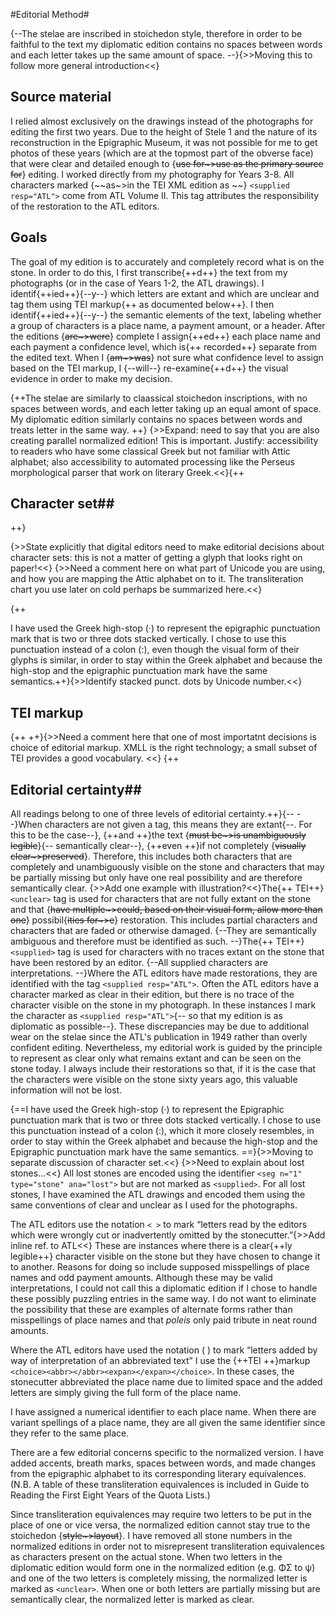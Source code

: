 #Editorial Method#

{--The stelae are inscribed in stoichedon style, therefore in order to be faithful to the text my diplomatic edition contains no spaces between words and each letter takes up the same amount of space. 
--}{>>Moving this to follow more general introduction<<}

## Source material ##


I relied almost exclusively on the drawings instead of the photographs for editing the first two years. Due to the height of Stele 1 and the nature of its reconstruction in the Epigraphic Museum, it was not possible for me to get photos of these years (which are at the topmost part of the obverse face) that were clear and detailed enough to {~~use for~>use as the primary source for~~} editing. I worked directly from my photography for Years 3-8.  All characters marked {~~as~>in the TEI XML edition as ~~} `<supplied resp="ATL">` come from ATL Volume II. This tag attributes the responsibility of the restoration to the ATL editors. 

## Goals ##


The goal of my edition is to accurately and completely record what is on the stone. In order to do this, I first transcribe{++d++} the text from my photographs (or in the case of Years 1-2, the ATL drawings). I identif{++ied++}{--y--} which letters are extant and which are unclear and tag them using TEI markup{++ as documented below++}. I then identif{++ied++}{--y--} the semantic elements of the text, labeling whether a group of characters is a place name, a payment amount, or a header. After the editions {~~are~>were~~} complete I assign{++ed++} each place name and each payment a confidence level, which is{++ recorded++} separate from the edited text. When I {~~am~>was~~} not sure what confidence level to assign based on the TEI markup, I {--will--} re-examine{++d++} the visual evidence in order to make my decision. 

{++The stelae are similarly to claassical stoichedon inscriptions, with no spaces between words, and each letter taking up an equal amont of space.  My diplomatic edition similarly contains no spaces between words and treats letter in the same way. 
++}
{>>Expand:  need to say that you are also creating parallel normalized edition!  This is important.  Justify:  accessibility to readers who have some classical Greek but not familiar with Attic alphabet;  also accessibility to automated processing like the Perseus morphological parser that work on literary Greek.<<}{++

## Character set##
++}

{>>State explicitly that digital editors need to make editorial decisions about character sets:  this is not a matter of
getting a glyph that looks right on paper!<<}
{>>Need a comment here on what part of Unicode you are using, and how you are mapping the Attic alphabet on to it.
The transliteration chart you use later on cold perhaps be summarized here.<<}


{++

I have used the Greek high-stop (·) to represent the epigraphic punctuation mark that is two or three dots stacked vertically. I chose to use this punctuation instead of a colon (:), even though the visual form of their glyphs is similar, in order to stay within the Greek alphabet and because the high-stop and the epigraphic punctuation mark have the same semantics.++}{>>Identify stacked punct. dots by Unicode number.<<}
## TEI markup ##
{++
++}{>>Need a comment here that one of most importatnt decisions is choice of editorial markup.  XMLL is the right technology; a small subset of TEI provides a good vocabulary. <<}
{++
## Editorial certainty## 

All readings belong to one of three levels of editorial certainty.++}{--
--}When characters are not given a tag, this means they are extant{--. For this to be the case--}, {++and ++}the text {~~must be~>is unambiguously legible~~}{-- semantically clear--}, {++even ++}if not completely {~~visually clear~>preserved~~}. Therefore, this includes both characters that are completely and unambiguously visible on the stone and characters that may be partially missing but only have one real possibility and are therefore semantically clear. {>>Add one example with illustration?<<}The{++ TEI++} `<unclear>` tag is used for characters that are not fully extant on the stone and that {~~have multiple~>could, based on their visual form, allow more than one~~} possibil{~~ities for~>e~~} restoration. This includes partial characters and characters that are faded or otherwise damaged. {--They are semantically ambiguous and therefore must be identified as such. --}The{++ TEI++} `<supplied>` tag is used for characters with no traces extant on the stone that have been restored by an editor. {--All supplied characters are interpretations. --}Where the ATL editors have made restorations, they are identified with the tag `<supplied resp="ATL">`. Often the ATL editors have a character marked as clear in their edition, but there is no trace of the character visible on the stone in my photograph. In these instances I mark the character as `<supplied resp="ATL">`{-- so that my edition is as diplomatic as possible--}. These discrepancies may be due to additional wear on the stelae since the ATL's publication in 1949 rather than overly confident editing. Nevertheless, my editorial work is guided by the principle to represent as clear only what remains extant and can be seen on the stone today. I always include their restorations so that,  if it is the case that the characters were visible on the stone sixty years ago, this valuable information will not be lost. 

{==I have used the Greek high-stop (·) to represent the Epigraphic punctuation mark that is two or three dots stacked vertically. I chose to use this punctuation instead of a colon (:), which it more closely resembles, in order to stay within the Greek alphabet and because the high-stop and the Epigraphic punctuation mark have the same semantics. ==}{>>Moving to separate discussion of character set.<<}
{>>Need to explain about lost stones...<<}
All lost stones are encoded using the identifier `<seg n="1" type="stone" ana="lost">` but are not marked as `<supplied>`. For all lost stones, I have examined the ATL drawings and encoded them using the same conventions of clear and unclear as I used for the photographs. 
	
The ATL editors use the notation `< >` to mark “letters read by the editors which were wrongly cut or inadvertently omitted by the stonecutter.”{>>Add inline ref. to ATL<<} These are instances where there is a clear{++ly legible++} character visible on the stone but they have chosen to change it to another. Reasons for doing so include supposed misspellings of place names and odd payment amounts. Although these may be valid interpretations, I could not call this a diplomatic edition if I chose to handle these possibly puzzling entries in the same way. I do not want to eliminate the possibility that these are examples of alternate forms rather than misspellings of place names and that *poleis* only paid tribute in neat round amounts. 

Where the ATL editors have used the notation ( ) to mark “letters added by way of interpretation of an abbreviated text” I use the {++TEI ++}markup `<choice><abbr></abbr><expan></expan></choice>`. In these cases, the stonecutter abbreviated the place name due to limited space and the added letters are simply giving the full form of the place name. 

I have assigned a numerical identifier to each place name. When there are variant spellings of a place name, they are all given the same identifier since they refer to the same place. 

There are a few editorial concerns specific to the normalized version. I have added accents, breath marks, spaces between words, and made changes from the epigraphic alphabet to its corresponding literary equivalences. (N.B. A table of these transliteration equivalences is included in Guide to Reading the First Eight Years of the Quota Lists.)

Since transliteration equivalences may require two letters to be put in the place of one or vice versa, the normalized edition cannot stay true to the stoichedon {~~style~>layout~~}. I have removed all stone numbers in the normalized editions in order not to misrepresent transliteration equivalences as characters present on the actual stone. When two letters in the diplomatic edition would form one in the normalized edition (e.g. ΦΣ to ψ) and one of the two letters is completely missing, the normalized letter is marked as `<unclear>`. When one or both letters are partially missing but are semantically clear, the normalized letter is marked as clear. 


